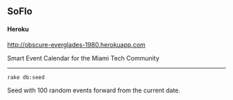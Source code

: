 ## SoFlo

#### Heroku
http://obscure-everglades-1980.herokuapp.com

Smart Event Calendar for the Miami Tech Community

---
```Shell
rake db:seed
```

Seed with 100 random events forward from the current date.

